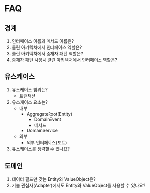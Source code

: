 # FAQ

## 경계
1. 인터페이스 이름과 메서드 이름은?
1. 클린 아키텍처에서 인터페이스 역할은?
1. 클린 아키텍처에서 중재자 패턴 역할은?
1. 중재자 패턴 사용시 클린 아키텍처에서 인터페이스 역할은?

## 유스케이스
1. 유스케이스 범위는?
   - 트랜잭션
1. 유스케이스 요소는?
   - 내부
     - AggregateRoot(Entity)
       - DomainEvent
       - 메서드
     - DomainService
   - 외부
     - 외부 인터페이스(포트)
1. 유스케이스를 생략할 수 있나요?

## 도메인
1. 데이터 필드만 갖는 Entity와 ValueObject은?
1. 기술 관심사(Adapter)에서도 Entity와 ValueObject를 사용할 수 있나요?